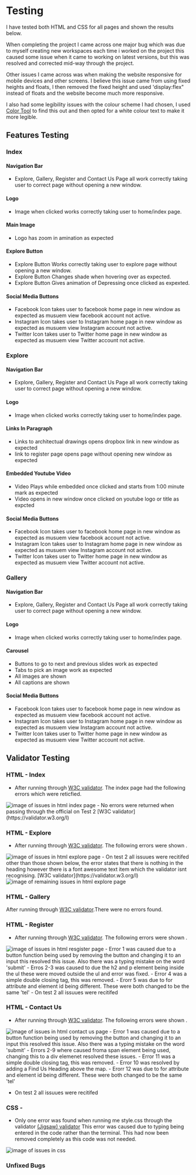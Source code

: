 # Testing

I have tested both HTML and CSS for all pages and shown the results below.

When completing the project I came across one major bug which was due to myself creating new workspaces each time i worked on the project this caused some issue when it came to working on latest versions, but this was resolved and corrected mid-way through the project.

Other issues I came across was when making the website responsive for mobile devices and other screens. I believe this issue came from using fixed heights and floats, I then removed the fixed height and used 'display:flex" instead of floats and the website become much more responsive.

I also had some legibility issues with the colour scheme I had chosen, I used [Color Tool](https://material.io/resources/color/#!/?view.left=1&view.right=1&primary.color=977702&secondary.color=004793&secondary.text.color=92cc00) to find this out and then opted for a white colour text to make it more legible.

## Features Testing 
### Index
#### Navigation Bar
- Explore, Gallery, Register and Contact Us Page all work correctly taking user to correct page without opening a new window.
#### Logo
- Image when clicked works correctly taking user to home/index page.
#### Main Image
- Logo has zoom in amination as expected
#### Explore Button 
- Explore Button Works correctly taking user to explore page without opening a new window.
- Explore Button Changes shade when hovering over as expected.
- Explore Button Gives animation of Depressing once clicked as expexted.
#### Social Media Buttons 
- Facebook Icon takes user to facebook home page in new window as expected as musuem view facebook account not active. 
- Instagram Icon takes user to Instagram home page in new window as expected as musuem view Instagram account not active. 
- Twitter Icon takes user to Twitter home page in new window as expected as musuem view Twitter account not active. 
### Explore
#### Navigation Bar
- Explore, Gallery, Register and Contact Us Page all work correctly taking user to correct page without opening a new window.
#### Logo
- Image when clicked works correctly taking user to home/index page.
#### Links In Paragraph
- Links to architectual drawings opens dropbox link in new window as expected
- link to register page opens page without opening new window as expected 
#### Embedded Youtube Video
- Video Plays while embedded once clicked and starts from 1:00 minute mark as expected
- Video opens in new window once clicked on youtube logo or title as expcted

#### Social Media Buttons 
- Facebook Icon takes user to facebook home page in new window as expected as musuem view facebook account not active. 
- Instagram Icon takes user to Instagram home page in new window as expected as musuem view Instagram account not active. 
- Twitter Icon takes user to Twitter home page in new window as expected as musuem view Twitter account not active. 
### Gallery
#### Navigation Bar
- Explore, Gallery, Register and Contact Us Page all work correctly taking user to correct page without opening a new window.
#### Logo
- Image when clicked works correctly taking user to home/index page.
#### Carousel 
- Buttons to go to next and previous slides work as expected
- Tabs to pick an image work as expected 
- All images are shown 
- All captions are shown 
#### Social Media Buttons 
- Facebook Icon takes user to facebook home page in new window as expected as musuem view facebook account not active. 
- Instagram Icon takes user to Instagram home page in new window as expected as musuem view Instagram account not active. 
- Twitter Icon takes user to Twitter home page in new window as expected as musuem view Twitter account not active. 
## Validator Testing 

### HTML - Index
  - After running through [W3C validator](vl). The index page had the following errors which were reticfied. 
  <img src="assets/images/readme-images/text1-index-Page.jpg" alt="image of issues in html index page">
  - No errors were returned when passing through the official on Test 2 [W3C validator](https://validator.w3.org/l)


### HTML - Explore
 - After running through [W3C validator](https://validator.w3.org/l). The following errors were shown . 
  <img src="assets/images/readme-images/test1-explore.jpg" alt="image of issues in html explore page">
  - On test 2 all issuues were recitifed other than those shown below, the error states that there is nothing in the heading however there is a font awesome text item which the validator isnt recognising.  [W3C validator](https://validator.w3.org/l)
  <img src="assets/images/readme-images/test2-explore.jpg" alt="image of remaining issues in html explore page">

### HTML - Gallery
  After running through [W3C validator](https://validator.w3.org/).There were no errors found.

### HTML - Register
 - After running through [W3C validator](https://validator.w3.org/). The following errors were shown . 
  <img src="assets/images/readme-images/test1-register.jpg" alt="image of issues in html resgister page">
  - Error 1 was caused due to a button function being used by removing the button and changing it to an input this resolved this issue. Also there was a typing mistake on the word 'submit'
  - Erros 2-3 was caused to due the h2 and p element being inside the ul these were moved outside the ul and error was fixed.
  - Error 4 was a simple double closing tag, this was removed.
  - Erorr 5 was due to for attribute and element id being different. These were both changed to be the same 'tel'
  - On test 2 all issuues were recitifed 

### HTML - Contact Us
 - After running through [W3C validator](https://validator.w3.org/). The following errors were shown . 
  <img src="assets/images/readme-images/test1-contact.jpg" alt="image of issues in html contact us page">
  - Error 1 was caused due to a button function being used by removing the button and changing it to an input this resolved this issue. Also there was a typing mistake on the word 'submit'
  - Errors 2-9 where caused froma span element being used, changing this to a div elemenet resolved these issues.
  - Error 11 was a simple double closing tag, this was removed.
  - Error 10 was resolved by adding a Find Us Heading above the map.
  - Erorr 12 was due to for attribute and element id being different. These were both changed to be the same 'tel'

  - On test 2 all issuues were recitifed
### CSS - 
  - Only one error was found when running me style.css through the validator [(Jigsaw) validator](https://jigsaw.w3.org/css-validator/validator) This error was caused due to typing being entered in the code rather than the terminal. This had now been removed completely as this code was not needed.
<img src="assets/images/readme-images/test1-css.jpg" alt="image of issues in css">

### Unfixed Bugs

